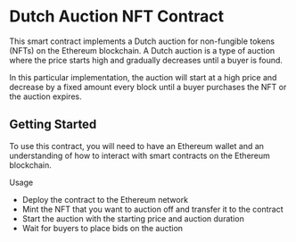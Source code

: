 # Dutch Auction NFT Contract

This smart contract implements a Dutch auction for non-fungible tokens (NFTs) on the Ethereum blockchain. A Dutch auction is a type of auction where the price starts high and gradually decreases until a buyer is found.

In this particular implementation, the auction will start at a high price and decrease by a fixed amount every block until a buyer purchases the NFT or the auction expires.

## Getting Started
To use this contract, you will need to have an Ethereum wallet and an understanding of how to interact with smart contracts on the Ethereum blockchain.

Usage
* Deploy the contract to the Ethereum network
* Mint the NFT that you want to auction off and transfer it to the contract
* Start the auction with the starting price and auction duration
* Wait for buyers to place bids on the auction

